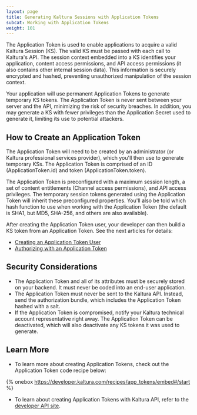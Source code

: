 ```yaml
---
layout: page
title: Generating Kaltura Sessions with Application Tokens
subcat: Working with Application Tokens
weight: 101
---
```


The Application Token is used to enable applications to acquire a valid Kaltura Session (KS). The valid KS must be passed with each call to Kaltura's API. The session context embedded into a KS identifies your application, content access permissions, and API access permissions (it also contains other internal session data). This information is securely encrypted and hashed, preventing unauthorized manipulation of the session context.

Your application will use permanent Application Tokens to generate temporary KS tokens. The Application Token is never sent between your server and the API, minimizing the risk of security breaches. In addition, you may generate a KS with fewer privileges than the Application Secret used to generate it, limiting its use to potential attackers.

## How to Create an Application Token  

The Application Token will need to be created by an administrator (or Kaltura professional services provider), which you'll then use to generate temporary KSs. The Application Token is comprised of an ID (ApplicationToken.id) and token (ApplicationToken.token). 

The Application Token is preconfigured with a maximum session length, a set of content entitlements (Channel access permissions), and API access privileges. The temporary session tokens generated using the Application Token will inherit these preconfigured properties. You'll also be told which hash function to use when working with the Application Token (the default is SHA1, but MD5, SHA-256, and others are also available).

After creating the Application Token user, your developer can then build a KS token from an Application Token. See the next articles for details:

* [Creating an Application Token User](https://vpaas.kaltura.com/documentation/VPaaS-API-Getting-Started/Account-Representative-Steps.html)
* [Authorizing with an Application Token](https://vpaas.kaltura.com/documentation/VPaaS-API-Getting-Started/Authorizing-With-Application-Token.html)

## Security Considerations  

* The Application Token and all of its attributes must be securely stored on your backend. It must never be coded into an end-user application.
* The Application Token must never be sent to the Kaltura API. Instead, send the authorization bundle, which includes the Application Token hashed with a salt.
* If the Application Token is compromised, notify your Kaltura technical account representative right away. The Application Token can be deactivated, which will also deactivate any KS tokens it was used to generate.

## Learn More  

* To learn more about creating Application Tokens, check out the Application Token code recipe below:

{% onebox https://developer.kaltura.com/recipes/app_tokens/embed#/start %}

* To learn about creating Application Tokens with Kaltura API, refer to the [developer API site](https://developer.kaltura.com/api-docs/#/appToken).
